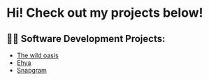 <h1>Hi! Check out my projects below!</h1>

<h2>👨‍💻 Software Development Projects:</h2>

  - [The wild oasis](https://github.com/Karlo-Zivkovic/The-wild-oasis)
  - [Ehya](https://github.com/Karlo-Zivkovic/Ehya)
  - [Snapgram](https://github.com/Karlo-Zivkovic/Snapgram)




